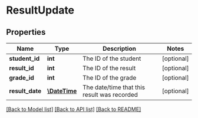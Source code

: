 # ResultUpdate

## Properties
Name | Type | Description | Notes
------------ | ------------- | ------------- | -------------
**student_id** | **int** | The ID of the student | [optional] 
**result_id** | **int** | The ID of the result | [optional] 
**grade_id** | **int** | The ID of the grade | [optional] 
**result_date** | [**\DateTime**](\DateTime.md) | The date/time that this result was recorded | [optional] 

[[Back to Model list]](../README.md#documentation-for-models) [[Back to API list]](../README.md#documentation-for-api-endpoints) [[Back to README]](../README.md)


